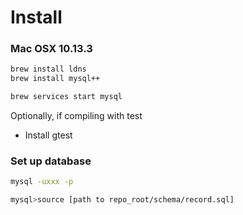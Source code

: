 # Install

### Mac OSX 10.13.3

```sh
brew install ldns
brew install mysql++
```

```sh
brew services start mysql
```

Optionally, if compiling with test
* Install gtest

### Set up database

```sh
mysql -uxxx -p
```

```sh
mysql>source [path to repo_root/schema/record.sql]
```
